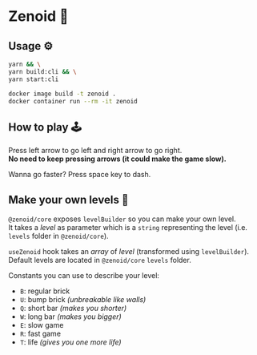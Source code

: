 # Zenoid 👾

## Usage ⚙️

```bash
yarn && \
yarn build:cli && \
yarn start:cli
```

```bash
docker image build -t zenoid .
docker container run --rm -it zenoid
```

## How to play 🕹

Press left arrow to go left and right arrow to go right.  
**No need to keep pressing arrows (it could make the game slow).**

Wanna go faster? Press space key to dash.

## Make your own levels 🧱

`@zenoid/core` exposes `levelBuilder` so you can make your own level.  
It takes a *level* as parameter which is a `string` representing the level (i.e. `levels` folder in `@zenoid/core`).

`useZenoid` hook takes an *array* of *level* (transformed using `levelBuilder`).  
Default levels are located in `@zenoid/core` `levels` folder.

Constants you can use to describe your level:

* `B`: regular brick
* `U`: bump brick *(unbreakable like walls)*
* `Q`: short bar *(makes you shorter)*
* `W`: long bar *(makes you bigger)*
* `E`: slow game
* `R`: fast game
* `T`: life *(gives you one more life)*
